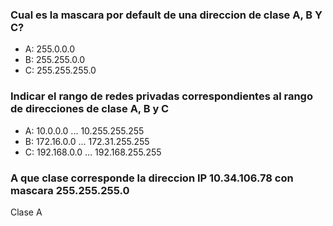 ### Cual es la mascara por default de una direccion de clase A, B Y C?

* A: 255.0.0.0
* B: 255.255.0.0
* C: 255.255.255.0

### Indicar el rango de redes privadas correspondientes al rango de direcciones de clase A, B y C

* A: 10.0.0.0 ... 10.255.255.255
* B: 172.16.0.0 ... 172.31.255.255
* C: 192.168.0.0 ... 192.168.255.255


### A que clase corresponde la direccion IP 10.34.106.78 con mascara 255.255.255.0

Clase A
